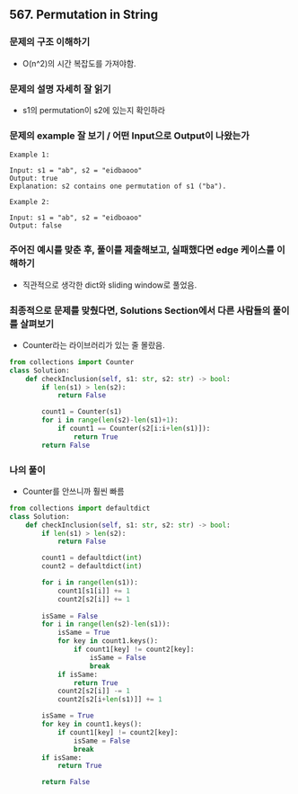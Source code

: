 ## 567. Permutation in String

### 문제의 구조 이해하기
- O(n^2)의 시간 복잡도를 가져야함.

### 문제의 설명 자세히 잘 읽기
- s1의 permutation이 s2에 있는지 확인하라

### 문제의 example 잘 보기 / 어떤 Input으로 Output이 나왔는가
```text
Example 1:

Input: s1 = "ab", s2 = "eidbaooo"
Output: true
Explanation: s2 contains one permutation of s1 ("ba").

Example 2:

Input: s1 = "ab", s2 = "eidboaoo"
Output: false
```

### 주어진 예시를 맞춘 후, 풀이를 제출해보고, 실패했다면 edge 케이스를 이해하기
- 직관적으로 생각한 dict와 sliding window로 풀었음.

### 최종적으로 문제를 맞췄다면, Solutions Section에서 다른 사람들의 풀이를 살펴보기
- Counter라는 라이브러리가 있는 줄 몰랐음.
```python
from collections import Counter
class Solution:
    def checkInclusion(self, s1: str, s2: str) -> bool:
        if len(s1) > len(s2):
            return False

        count1 = Counter(s1)
        for i in range(len(s2)-len(s1)+1):
            if count1 == Counter(s2[i:i+len(s1)]):
                return True
        return False
```

### 나의 풀이
- Counter를 안쓰니까 훨씬 빠름
```python
from collections import defaultdict
class Solution:
    def checkInclusion(self, s1: str, s2: str) -> bool:
        if len(s1) > len(s2):
            return False

        count1 = defaultdict(int)
        count2 = defaultdict(int)

        for i in range(len(s1)):
            count1[s1[i]] += 1
            count2[s2[i]] += 1
        
        isSame = False
        for i in range(len(s2)-len(s1)):
            isSame = True
            for key in count1.keys():
                if count1[key] != count2[key]:
                    isSame = False
                    break
            if isSame:
                return True
            count2[s2[i]] -= 1
            count2[s2[i+len(s1)]] += 1

        isSame = True
        for key in count1.keys():
            if count1[key] != count2[key]:
                isSame = False
                break
        if isSame:
            return True        

        return False

        
```